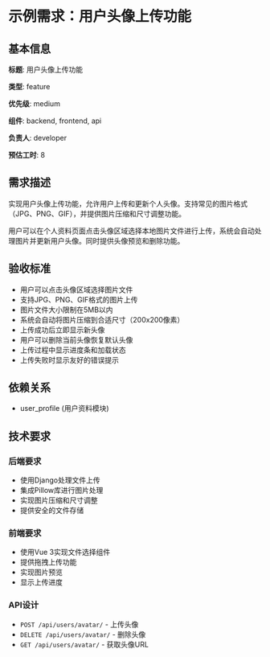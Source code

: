 # 示例需求：用户头像上传功能

## 基本信息

**标题**: 用户头像上传功能

**类型**: feature

**优先级**: medium

**组件**: backend, frontend, api

**负责人**: developer

**预估工时**: 8

## 需求描述

实现用户头像上传功能，允许用户上传和更新个人头像。支持常见的图片格式（JPG、PNG、GIF），并提供图片压缩和尺寸调整功能。

用户可以在个人资料页面点击头像区域选择本地图片文件进行上传，系统会自动处理图片并更新用户头像。同时提供头像预览和删除功能。

## 验收标准

- 用户可以点击头像区域选择图片文件
- 支持JPG、PNG、GIF格式的图片上传
- 图片文件大小限制在5MB以内
- 系统会自动将图片压缩到合适尺寸（200x200像素）
- 上传成功后立即显示新头像
- 用户可以删除当前头像恢复默认头像
- 上传过程中显示进度条和加载状态
- 上传失败时显示友好的错误提示

## 依赖关系

- user_profile (用户资料模块)

## 技术要求

### 后端要求
- 使用Django处理文件上传
- 集成Pillow库进行图片处理
- 实现图片压缩和尺寸调整
- 提供安全的文件存储

### 前端要求
- 使用Vue 3实现文件选择组件
- 提供拖拽上传功能
- 实现图片预览
- 显示上传进度

### API设计
- `POST /api/users/avatar/` - 上传头像
- `DELETE /api/users/avatar/` - 删除头像
- `GET /api/users/avatar/` - 获取头像URL